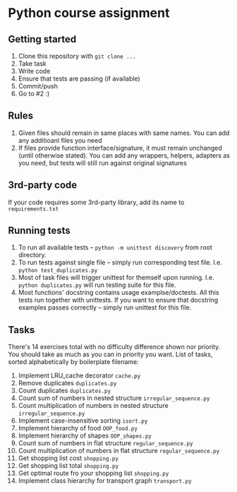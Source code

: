 Python course assignment
========================

Getting started
---------------
1. Clone this repository with `git clone ...`
2. Take task
3. Write code
4. Ensure that tests are passing (if available)
5. Commit/push
6. Go to #2 :)

Rules
-----
1. Given files should remain in same places with same names. You can add any additioanl files you need
2. If files provide function interface/signature, it must remain unchanged (until otherwise stated). You can add any wrappers, helpers, adapters as you need, but tests will still run against original signatures

3rd-party code
--------------
If your code requires some 3rd-party library, add its name to `requirements.txt`

Running tests
-------------
1. To run all available tests – `python -m unittest discovery` from root directory.
2. To run tests against single file – simply run corresponding test file. I.e. `python test_duplicates.py`
3. Most of task files will trigger unittest for themself upon running. I.e. `python duplicates.py` will run testing suite for this file.
4. Most functions' docstring contains usage examplse/doctests. All this tests run together with unittests. If you want to ensure that docstring examples passes correctly – simply run unittest for this file.

Tasks
-----
There's 14 exercises total with no difficulty difference shown nor priority. You should take as much as you can in priority you want.
List of tasks, sorted alphabetically by boilerplate filename:

1. Implement LRU_cache decorator `cache.py`
2. Remove duplicates `duplicates.py`
3. Count duplicates `duplicates.py`
4. Count sum of numbers in nested structure `irregular_sequence.py`
5. Count multiplication of numbers in nested structure `irregular_sequence.py`
6. Implement case-insensitive sorting `isort.py`
7. Implement hierarchy of food `OOP_food.py`
8. Implement hierarchy of shapes `OOP_shapes.py`
9. Count sum of numbers in flat structure `regular_sequence.py`
10. Count multiplication of numbers in flat structure `regular_sequence.py`
11. Get shopping list cost `shopping.py`
12. Get shopping list total `shopping.py`
13. Get optimal route fro your shopping list `shopping.py`
14. Implement class hierarchy for transport graph `transport.py`

